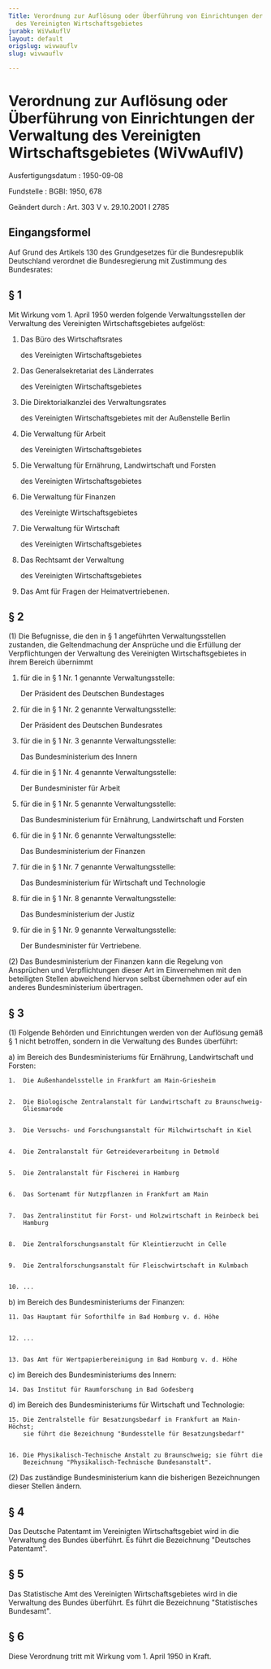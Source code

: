 ```yaml
---
Title: Verordnung zur Auflösung oder Überführung von Einrichtungen der Verwaltung
  des Vereinigten Wirtschaftsgebietes
jurabk: WiVwAuflV
layout: default
origslug: wivwauflv
slug: wivwauflv

---
```


# Verordnung zur Auflösung oder Überführung von Einrichtungen der Verwaltung des Vereinigten Wirtschaftsgebietes (WiVwAuflV)

Ausfertigungsdatum
:   1950-09-08

Fundstelle
:   BGBl: 1950, 678

Geändert durch
:   Art. 303 V v. 29.10.2001 I 2785


## Eingangsformel

Auf Grund des Artikels 130 des Grundgesetzes für die Bundesrepublik
Deutschland verordnet die Bundesregierung mit Zustimmung des
Bundesrates:


## § 1

Mit Wirkung vom 1. April 1950 werden folgende Verwaltungsstellen der
Verwaltung des Vereinigten Wirtschaftsgebietes aufgelöst:

1.  Das Büro des Wirtschaftsrates

    des Vereinigten Wirtschaftsgebietes


2.  Das Generalsekretariat des Länderrates

    des Vereinigten Wirtschaftsgebietes


3.  Die Direktorialkanzlei des Verwaltungsrates

    des Vereinigten Wirtschaftsgebietes mit der Außenstelle Berlin


4.  Die Verwaltung für Arbeit

    des Vereinigten Wirtschaftsgebietes


5.  Die Verwaltung für Ernährung, Landwirtschaft und Forsten

    des Vereinigten Wirtschaftsgebietes


6.  Die Verwaltung für Finanzen

    des Vereinigte Wirtschaftsgebietes


7.  Die Verwaltung für Wirtschaft

    des Vereinigten Wirtschaftsgebietes


8.  Das Rechtsamt der Verwaltung

    des Vereinigten Wirtschaftsgebietes


9.  Das Amt für Fragen der Heimatvertriebenen.





## § 2

(1) Die Befugnisse, die den in § 1 angeführten Verwaltungsstellen
zustanden, die Geltendmachung der Ansprüche und die Erfüllung der
Verpflichtungen der Verwaltung des Vereinigten Wirtschaftsgebietes in
ihrem Bereich übernimmt

1.  für die in § 1 Nr. 1 genannte Verwaltungsstelle:

    Der Präsident des Deutschen Bundestages


2.  für die in § 1 Nr. 2 genannte Verwaltungsstelle:

    Der Präsident des Deutschen Bundesrates


3.  für die in § 1 Nr. 3 genannte Verwaltungsstelle:

    Das Bundesministerium des Innern


4.  für die in § 1 Nr. 4 genannte Verwaltungsstelle:

    Der Bundesminister für Arbeit


5.  für die in § 1 Nr. 5 genannte Verwaltungsstelle:

    Das Bundesministerium für Ernährung, Landwirtschaft und Forsten


6.  für die in § 1 Nr. 6 genannte Verwaltungsstelle:

    Das Bundesministerium der Finanzen


7.  für die in § 1 Nr. 7 genannte Verwaltungsstelle:

    Das Bundesministerium für Wirtschaft und Technologie


8.  für die in § 1 Nr. 8 genannte Verwaltungsstelle:

    Das Bundesministerium der Justiz


9.  für die in § 1 Nr. 9 genannte Verwaltungsstelle:

    Der Bundesminister für Vertriebene.




(2) Das Bundesministerium der Finanzen kann die Regelung von
Ansprüchen und Verpflichtungen dieser Art im Einvernehmen mit den
beteiligten Stellen abweichend hiervon selbst übernehmen oder auf ein
anderes Bundesministerium übertragen.


## § 3

(1) Folgende Behörden und Einrichtungen werden von der Auflösung gemäß
§ 1 nicht betroffen, sondern in die Verwaltung des Bundes überführt:

a)  im Bereich des Bundesministeriums für Ernährung, Landwirtschaft und
    Forsten:

    1.  Die Außenhandelsstelle in Frankfurt am Main-Griesheim


    2.  Die Biologische Zentralanstalt für Landwirtschaft zu Braunschweig-
        Gliesmarode


    3.  Die Versuchs- und Forschungsanstalt für Milchwirtschaft in Kiel


    4.  Die Zentralanstalt für Getreideverarbeitung in Detmold


    5.  Die Zentralanstalt für Fischerei in Hamburg


    6.  Das Sortenamt für Nutzpflanzen in Frankfurt am Main


    7.  Das Zentralinstitut für Forst- und Holzwirtschaft in Reinbeck bei
        Hamburg


    8.  Die Zentralforschungsanstalt für Kleintierzucht in Celle


    9.  Die Zentralforschungsanstalt für Fleischwirtschaft in Kulmbach


    10. ...





b)  im Bereich des Bundesministeriums der Finanzen:

    11. Das Hauptamt für Soforthilfe in Bad Homburg v. d. Höhe


    12. ...


    13. Das Amt für Wertpapierbereinigung in Bad Homburg v. d. Höhe





c)  im Bereich des Bundesministeriums des Innern:

    14. Das Institut für Raumforschung in Bad Godesberg





d)  im Bereich des Bundesministeriums für Wirtschaft und Technologie:

    15. Die Zentralstelle für Besatzungsbedarf in Frankfurt am Main-Höchst;
        sie führt die Bezeichnung "Bundesstelle für Besatzungsbedarf"


    16. Die Physikalisch-Technische Anstalt zu Braunschweig; sie führt die
        Bezeichnung "Physikalisch-Technische Bundesanstalt".







(2) Das zuständige Bundesministerium kann die bisherigen Bezeichnungen
dieser Stellen ändern.


## § 4

Das Deutsche Patentamt im Vereinigten Wirtschaftsgebiet wird in die
Verwaltung des Bundes überführt. Es führt die Bezeichnung "Deutsches
Patentamt".


## § 5

Das Statistische Amt des Vereinigten Wirtschaftsgebietes wird in die
Verwaltung des Bundes überführt. Es führt die Bezeichnung
"Statistisches Bundesamt".


## § 6

Diese Verordnung tritt mit Wirkung vom 1. April 1950 in Kraft.

